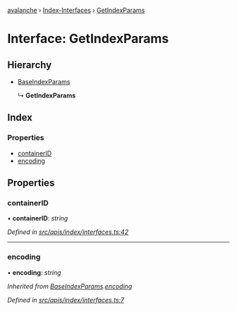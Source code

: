 [avalanche](../README.md) › [Index-Interfaces](../modules/index_interfaces.md) › [GetIndexParams](index_interfaces.getindexparams.md)

# Interface: GetIndexParams

## Hierarchy

* [BaseIndexParams](index_interfaces.baseindexparams.md)

  ↳ **GetIndexParams**

## Index

### Properties

* [containerID](index_interfaces.getindexparams.md#containerid)
* [encoding](index_interfaces.getindexparams.md#encoding)

## Properties

###  containerID

• **containerID**: *string*

*Defined in [src/apis/index/interfaces.ts:42](https://github.com/ava-labs/avalanchejs/blob/82de5d8/src/apis/index/interfaces.ts#L42)*

___

###  encoding

• **encoding**: *string*

*Inherited from [BaseIndexParams](index_interfaces.baseindexparams.md).[encoding](index_interfaces.baseindexparams.md#encoding)*

*Defined in [src/apis/index/interfaces.ts:7](https://github.com/ava-labs/avalanchejs/blob/82de5d8/src/apis/index/interfaces.ts#L7)*
